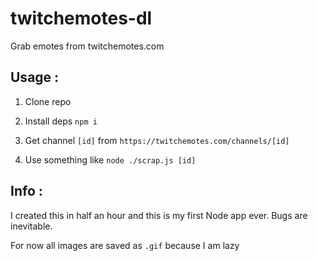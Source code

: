 # twitchemotes-dl
Grab emotes from twitchemotes.com

## Usage :

1. Clone repo

2. Install deps `npm i`

3. Get channel `[id]` from `https://twitchemotes.com/channels/[id]`

4. Use something like `node ./scrap.js [id]`


## Info :
I created this in half an hour and this is my first Node app ever. Bugs are inevitable.

For now all images are saved as `.gif` because I am lazy
